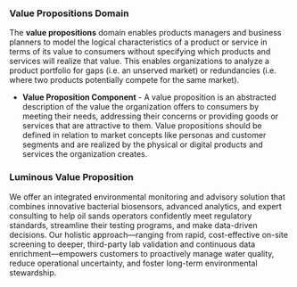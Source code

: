 ### Value Propositions Domain
The **value propositions** domain enables products managers and business planners to model the logical characteristics of a product or service in terms of its value to consumers without specifying which products and services will realize that value. This enables organizations to analyze a product portfolio for gaps (i.e. an unserved market) or redundancies (i.e. where two products potentially compete for the same market).

- **Value Proposition Component** - A value proposition is an abstracted description of the value the organization offers to consumers by meeting their needs, addressing their concerns or providing goods or services that are attractive to them. Value propositions should be defined in relation to market concepts like personas and customer segments and are realized by the physical or digital products and services the organization creates.

### Luminous Value Proposition  
We offer an integrated environmental monitoring and advisory solution that combines innovative bacterial biosensors, advanced analytics, and expert consulting to help oil sands operators confidently meet regulatory standards, streamline their testing programs, and make data-driven decisions. Our holistic approach—ranging from rapid, cost-effective on-site screening to deeper, third-party lab validation and continuous data enrichment—empowers customers to proactively manage water quality, reduce operational uncertainty, and foster long-term environmental stewardship.